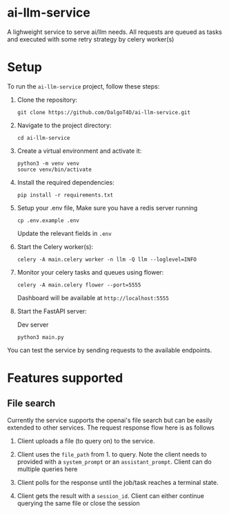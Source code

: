 # ai-llm-service
A lighweight service to serve ai/llm needs. All requests are queued as tasks and executed with some retry strategy by celery worker(s)

# Setup

To run the `ai-llm-service` project, follow these steps:

1. Clone the repository:
    ```
    git clone https://github.com/DalgoT4D/ai-llm-service.git
    ```

2. Navigate to the project directory:
    ```
    cd ai-llm-service
    ```

3. Create a virtual environment and activate it:
    ```
    python3 -m venv venv
    source venv/bin/activate
    ```

4. Install the required dependencies:
    ```
    pip install -r requirements.txt
    ```

5. Setup your .env file, Make sure you have a redis server running
    ```
    cp .env.example .env
    ```

    Update the relevant fields in `.env`

5. Start the Celery worker(s):
    ```
    celery -A main.celery worker -n llm -Q llm --loglevel=INFO
    ```

6. Monitor your celery tasks and queues using flower:
    ```
    celery -A main.celery flower --port=5555
    ```
    Dashboard will be available at `http://localhost:5555`

7. Start the FastAPI server:
    
    Dev server
    ```
    python3 main.py
    ```

You can test the service by sending requests to the available endpoints.

# Features supported

## File search
Currently the service supports the openai's file search but can be easily extended to other services. The request response flow here is as follows
1. Client uploads a file (to query on) to the service.

2. Client uses the `file_path` from 1. to query. Note the client needs to provided with a `system_prompt` or an `assistant_prompt`. Client can do multiple queries here

3. Client polls for the response until the job/task reaches a terminal state.

4. Client gets the result with a `session_id`. Client can either continue querying the same file or close the session
